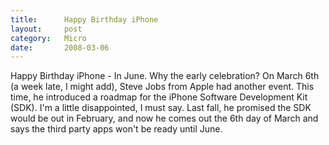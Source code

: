 ```yaml
---
title:      Happy Birthday iPhone
layout:     post
category:   Micro
date:       2008-03-06
---
```


Happy Birthday iPhone - In June.  Why the early celebration? On March 6th (a week late, I might add), Steve Jobs from Apple had another event. This time, he introduced a roadmap for the iPhone Software Development Kit (SDK). I'm a little disappointed, I must say. Last fall, he promised the SDK would be out in February, and now he comes out the 6th day of March and says the third party apps won't be ready until June.
